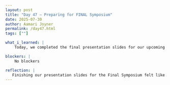 ```yaml
---
layout: post
title: "Day 47 – Preparing for FINAL Symposium"
date: 2025-07-30
author: Aamari Joyner
permalink: /day47.html
tags: [""]

what_i_learned: |
    Today, we completed the final presentation slides for our upcoming Final Symposium, making sure every detail was clear, cohesive, and impactful. I learned how to organize key points visually and verbally in a way that communicates our project’s message effectively to a professional audience. Working through the final edits reminded me of how much thought and effort has gone into this project from start to finish. It also showed me how important collaboration and clear communication are in preparing for a formal presentation. Reaching this milestone made me appreciate the process even more.

blockers: |
    No blockers

reflection: |
   Finishing our presentation slides for the Final Symposium felt like a big accomplishment. It was a moment to step back and really see all the work we’ve done come together in a meaningful way. I’m proud of how our team stayed focused and worked together to create something we can stand behind. Now that the slides are done, I feel confident and excited to share our work and represent our team well. This experience has truly prepared us for moments like this.
---
```

